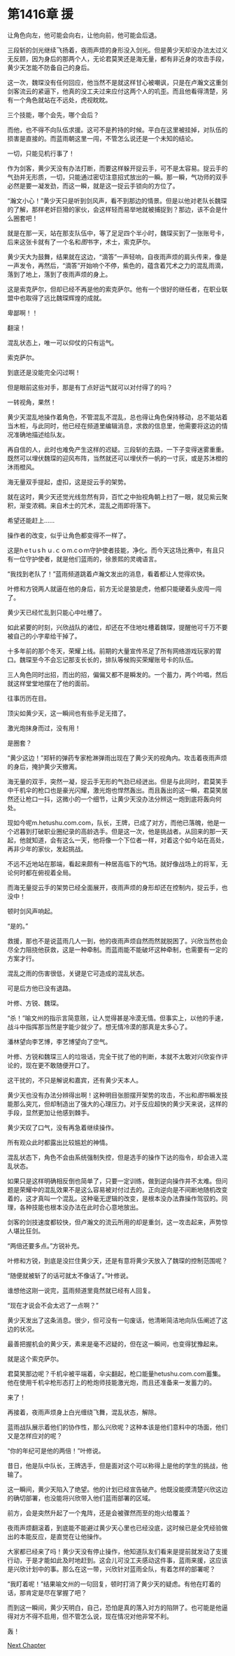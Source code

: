 # 第1416章 援

让角色向左，他可能会向右，让他向前，他可能会后退。

三段斩的剑光继续飞扬着，夜雨声烦的身形没入剑光。但是黄少天却没办法太过义无反顾，因为身后的那两个人，无论君莫笑还是海无量，都有非近身的攻击手段，黄少天怎能不防备自己的身后。

这一次，魏琛没有任何回应，他当然不是就这样甘心被嘲讽，只是在卢瀚文这重剑剑客流云的紧逼下，他真的没工夫过来应付这两个人的叽歪。而且他看得清楚，另有一个角色就站在不远处，虎视眈眈。

三个技能，哪个会先，哪个会后？

而他，也不得不向队伍求援。这可不是矜持的时候。平白在这里被挂掉，对队伍的损害是直接的。而蓝雨朝这里一闯，不管怎么说还是一个未知的结论。

一切，只能见机行事了！

作为剑客，黄少天没有办法打断，而要这样躲开捉云手，可不是太容易。捉云手的气劲并无形质，一切，只能通过密切注意招式放出的一瞬。那一瞬，气功师的双手必然是要一凝发劲，而这一瞬，就是这一捉云手锁向的方位了。

“瀚文小心！”黄少天只是听到剑风声，看不到那边的情景。但是以他对老队长魏琛的了解，那样老奸巨猾的家伙，会这样轻而易举地就被捕捉到？那边，该不会是什么圈套吧！

就是在那一天，站在那支队伍中，等了足足四个半小时，魏琛买到了一张账号卡，后来这张卡就有了一个名和*图*书字，术士，索克萨尔。

黄少天大为鼓舞，结果就在这边，“滴答”一声轻响，自夜雨声烦的肩头传来，像是一声发令，再然后，“滴答”开始响个不停，紫色的，蕴含着咒术之力的混乱雨滴，落到了地上，落到了夜雨声烦的身上。

这是索克萨尔，但却已经不再是他的索克萨尔。他有一个很好的继任者，在职业联盟中也取得了远比魏琛辉煌的成就。

卑鄙啊！！

翻滚！

混乱状态上，唯一可以仰仗的只有运气。

索克萨尔。

到底还是没能完全闪过啊！

但是眼前这些对手，那是有丁点好运气就可以对付得了的吗？

一转视角，果然！

黄少天混乱地操作着角色，不管混乱不混乱，总也得让角色保持移动，总不能站着当木桩，与此同时，他已经在频道里编辑消息，求救的信息里，他需要将这边的情况准确地描述给队友。

再自信的人，此时也难免产生这样的迟疑。三段斩的去路，一下子变得迷雾重重。既然可以埋伏魏琛的迎风布阵，当然就还可以埋伏乔一帆的一寸灰，或是苏沐橙的沐雨橙风。

海无量双手提起，虚扣，这是捉云手的架势。

就在这时，黄少天还觉光线忽然有异，百忙之中抬视角朝上扫了一眼，就见紫云聚积，渐变浓稠。来自术士的咒术，混乱之雨即将落下。

希望还能赶上……

操作者的改变，似乎让角色都变得不一样了。

这是hｅtｕsｈｕ.ｃｏm.cｏｍ守护使者技能，净化。而今天这场比赛中，有且只有一位守护使者，就是他们蓝雨的，徐景熙的灵魂语言。

“我找到老队了！”蓝雨频道跳着卢瀚文发出的消息，看着都让人觉得欢快。

叶修和方锐两人就逼在他的身后，前方无论是狼是虎，他都只能硬着头皮闯一闯了。

黄少天已经忙乱到只能心中吐槽了。

如此紧要的时刻，兴欣战队的诸位，却还在不住地吐槽着魏琛，提醒他可千万不要被自己的小字辈给干掉了。

十多年前的那个冬天，荣耀上线。前期的大量宣传吊足了所有网络游戏玩家的胃口。魏琛至今不会忘记那支长长的，排队等候购买荣耀账号卡的队伍。

三人角色同时出招，而出的招，偏偏又都不是瞬发的。一个蓄力，两个吟唱，然后就这样堂堂地摆在了他的面前。

往事历历在目。

顶尖如黄少天，这一瞬间也有些手足无措了。

激光炮抹身而过，没有用！

是圈套？

“黄少这边！”郑轩的弹药专家枪淋弹雨出现在了黄少天的视角内。攻击着夜雨声烦的身后，掩护黄少天撤离。

海无量的双手，突然一凝，捉云手无形的气劲已经迸出。但是与此同时，君莫笑手中千机伞的枪口也是豪光闪耀，激光炮也悍然轰出。而且轰出的这一瞬，君莫笑居然还让枪口一抖，这微小的一个细节，让黄少天没办法分辨这一炮到底将轰向何处。

现如今呢m.hetushu.com.com，队长，王牌，已成了对方，而他已落魄，他是一个迟暮到打破职业圈纪录的高龄选手。但是这一次，他是挑战者。从回来的那一天起，他就知道，会有这么一天，他将像一个下位者一样，对着这个如今站在高处，再非少年的家伙，发起挑战。

不远不近地站在那端，看起来颇有一种居高临下的气场。就好像战场上的将军，无论何时都在俯视着全局。

而海无量捉云手的架势已经全面展开，夜雨声烦的身形却还在控制内，捉云手，也没中！

顿时剑风声响起。

“是的。”

救援，那也不是说蓝雨几人一到，他的夜雨声烦自然而然就脱困了。兴欣当然也会尽全力阻挠他获救，这是一种牵制。而蓝雨能不能破坏这种牵制，也需要有一定的方案才行。

混乱之雨的伤害很低，关键是它可造成的混乱状态。

可是后方他已没有退路。

叶修、方锐、魏琛。

“杀！”喻文州的指示言简意赅，让人觉得甚是冷漠无情。但事实上，以他的手速，战斗中指挥那当然是字能少就少了。想无情冷漠的那真是太多心了。

潘林望向李艺博，李艺博望向了空气。

叶修、方锐和魏琛三人的垃圾话，完全干扰了他的判断，本就不太敢对兴欣妄作评论的，现在更不敢随便开口了。

这干扰的，不只是解说和嘉宾，还有黄少天本人。

黄少天也没有办法分辨得出啊！这种明目张胆摆开架势的攻击，不出和*图*书瞬发技能那么突兀，但却制造出了强大的心理压力。对于反应超快的黄少天来说，这样的手段，显然更加让他感到棘手。

黄少天叹了口气，没有再急着继续操作。

所有观众此时都露出比较尴尬的神情。

混乱状态下，角色不会由系统强制失控，但是选手的操作下达的指令，却会进入混乱状态。

如果只是这样明确相反倒也简单了，只要一定训练，做到逆向操作并不太难。但问题是荣耀中的混乱效果不是这么容易被对付过去的。正向逆向是不间断地随机改变着的，这才真叫一个混乱。这种毫无逻辑的改变，是根本没办法靠操作驾驭的。同理，各种技能也根本没办法在此时合心意地放出。

剑客的剑技速度都较快，但卢瀚文的流云所用的却是重剑，这一攻击起来，声势惊人堪比狂剑。

“两倍还要多点。”方锐补充。

叶修和方锐，到底是没拦住黄少天，还是有意将黄少天放入了魏琛的控制范围呢？

“随便就被斩了的话可就太不像话了。”叶修说。

谁想他这刚一说完，蓝雨频道里竟然就已经有人回复。

“现在才说会不会太迟了一点啊？”

黄少天发出了这条消息。很少，但可没有一句废话，他清晰简洁地向队伍阐述了这边的状况。

最善把握机会的黄少天，素来是毫不迟疑的，但在这一瞬间，也变得犹豫起来。

就是这个索克萨尔。

君莫笑那边呢？千机伞被平端着，伞尖翻起，枪口能量hetushu.com.com蓄集。他在使用千机伞枪形态打上的枪炮师技能激光炮，而且还准备来一发蓄力的。

来了！

再接着，夜雨声烦身上白光缠绕飞舞，混乱状态，解除。

蓝雨战队展示着他们的协作性，那么兴欣呢？这种本该是他们意料中的场面，他们又是怎样应对的呢？

“你的年纪可是他的两倍！”叶修说。

昔日，他是队中队长，王牌选手，但是面对这个可以称得上是他的学生的挑战，他输了。

这一瞬间，黄少天陷入了绝望。他的计划已经宣告破产。他既没能摸清楚兴欣这边的确切部署，也没能将兴欣带入他们蓝雨部署的区域。

前方，会是突然升起了一个鬼阵，还是会被骤然而至的炮火给覆盖？

夜雨声烦翻滚着，到底能不能避过黄少天心里也已经没底，这时候已是全凭经验做出的本能反应，是直觉在让他操作。

大家都已经来了吗！黄少天没有停止操作，他知道队友们看来是提前就发动了支援行动，于是才能如此及时地赶到。这会儿可没工夫感动这件事，蓝雨来援，这应该是兴欣计划中的事。那么在这一带，兴欣针对蓝雨全队，有着怎样的部署呢？

“我盯着呢！”结果喻文州的一句回复，顿时打消了黄少天的疑虑。有他在盯着的话，那肯定是尽在掌握了吧？

而到这一瞬间，黄少天明白，自己，恐怕是真的落入对方的陷阱了。也可能是他逼得对方不得不启用，但不管怎么说，现在情况对他非常不利。

轰！



[Next Chapter](%E7%AC%AC1417%E7%AB%A0%20%E5%8F%8D%E6%89%91.md)